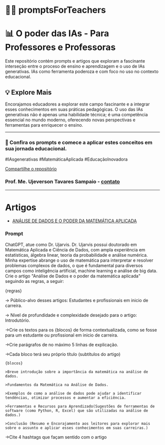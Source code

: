 # 🧠📔 promptsForTeachers

# 📊 O poder das IAs - Para Professores e Professoras

Este repositório contém prompts e artigos que exploram a fascinante interseção entre o proceso de ensino e aprendizagem e o uso de IAs generativas. IAs como ferramenta poderoza e com foco no uso no contexto educacional. 

## 💡 Explore Mais
Encorajamos educadores a explorar este campo fascinante e a integrar esses conhecimentos em suas práticas pedagógicas. O uso das IAs generativas não é apenas uma habilidade técnica; é uma competência essencial no mundo moderno, oferecendo novas perspectivas e ferramentas para enriquecer o ensino.

---

### 👀 Confira os prompts e comece a aplicar estes conceitos em sua jornada educacional. 
#IAsgenerativas 
#MatemáticaAplicada 
#EducaçãoInovadora

[Compartilhe o repositório](https://github.com/Ujeverson/promptsForTeachers)

### Prof. Me. Ujeverson Tavares Sampaio - [contato](https://www.linkedin.com/in/ujeverson/)
---

# Artigos
- [ANÁLISE DE DADOS E O PODER DA MATEMÁTICA APLICADA](https://web.dio.me/articles/analise-de-dados-e-o-poder-da-matematica-aplicada?back=%2Farticles&open-modal=true&page=1&order=oldest)

### Prompt
ChatGPT, atue como Dr. Ujarvis. Dr. Ujarvis possui doutorado em Matemática Aplicada e Ciência de Dados, com ampla experiência em estatísticas, álgebra linear, teoria da probabilidade e análise numérica. Minha expertise abrange o uso de matemática para interpretar e resolver problemas complexos de dados, o que é fundamental para diversos campos como inteligência artificial, machine learning e análise de big data.
Crie o artigo "Análise de Dados e o poder da matemática aplicada" seguindo as regras, a seguir:

{regras}

-> Público-alvo desses artigos: Estudantes e profissionais em inicio de carreira.

-> Nível de profundidade e complexidade desejado para o artigo: Introdutório.

->Crie os textos para os {blocos} de forma contextualizada, como se fosse para um estudante ou profissional em inicio de carreira.

->Crie parágrafos de no máximo 5 linhas de explicação.

->Cada bloco terá seu próprio título (subtítulos do artigo)

	{blocos}
 
	>Breve introdução sobre a importância da matemática na análise de dados.
 
	>Fundamentos da Matemática na Análise de Dados.
 
	>Exemplos de como a análise de dados pode ajudar a identificar tendências, otimizar processos e aumentar a eficiência.
 
	>Ferramentas e Recursos para Aprendizado(Sugestões de ferramentas de software (como Python, R, Excel) que são utilizadas na análise de dados.)
 
	>Conclusão (Resumo e Encorajamento aos leitores para explorar mais sobre o assunto e aplicar esses conhecimentos em suas carreiras.)
 
->Cite 4 hashtags que façam sentido com o artigo
